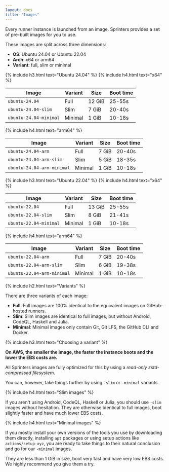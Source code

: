 ```yaml
---
layout: docs
title: "Images"
---
```


Every runner instance is launched from an image. Sprinters provides a set of pre-built images for you to use.

These images are split across three dimensions:
- **OS**: Ubuntu 24.04 or Ubuntu 22.04
- **Arch**: x64 or arm64
- **Variant**: full, slim or minimal

{% include h3.html text="Ubuntu 24.04" %}
{% include h4.html text="x64" %}
<div class="table-responsive">
    <table class="table">
        <thead>
        <tr>
            <th>Image</th>
            <th>Variant</th>
            <th class="text-end">Size</th>
            <th class="text-end">Boot time</th>
        </tr>
        </thead>
        <tbody>
        <tr>
            <td><code>ubuntu-24.04</code></td>
            <td>Full</td>
            <td class="text-end">12 GiB</td>
            <td class="text-end">25-55s</td>
        </tr>
        <tr>
            <td><code>ubuntu-24.04-slim</code></td>
            <td>Slim</td>
            <td class="text-end">7 GiB</td>
            <td class="text-end">20-40s</td>
        </tr>
        <tr>
            <td><code>ubuntu-24.04-minimal</code></td>
            <td>Minimal</td>
            <td class="text-end">1 GiB</td>
            <td class="text-end">10-18s</td>
        </tr>
        </tbody>
    </table>
</div>

{% include h4.html text="arm64" %}
<div class="table-responsive">
    <table class="table">
        <thead>
        <tr>
            <th>Image</th>
            <th>Variant</th>
            <th class="text-end">Size</th>
            <th class="text-end">Boot time</th>
        </tr>
        </thead>
        <tbody>
        <tr>
            <td><code>ubuntu-24.04-arm</code></td>
            <td>Full</td>
            <td class="text-end">7 GiB</td>
            <td class="text-end">20-40s</td>
        </tr>
        <tr>
            <td><code>ubuntu-24.04-arm-slim</code></td>
            <td>Slim</td>
            <td class="text-end">5 GiB</td>
            <td class="text-end">18-35s</td>
        </tr>
        <tr>
            <td><code>ubuntu-24.04-arm-minimal</code></td>
            <td>Minimal</td>
            <td class="text-end">1 GiB</td>
            <td class="text-end">10-18s</td>
        </tr>
        </tbody>
    </table>
</div>

{% include h3.html text="Ubuntu 22.04" %}
{% include h4.html text="x64" %}
<div class="table-responsive">
    <table class="table">
        <thead>
        <tr>
            <th>Image</th>
            <th>Variant</th>
            <th class="text-end">Size</th>
            <th class="text-end">Boot time</th>
        </tr>
        </thead>
        <tbody>
        <tr>
            <td><code>ubuntu-22.04</code></td>
            <td>Full</td>
            <td class="text-end">13 GiB</td>
            <td class="text-end">25-55s</td>
        </tr>
        <tr>
            <td><code>ubuntu-22.04-slim</code></td>
            <td>Slim</td>
            <td class="text-end">8 GiB</td>
            <td class="text-end">21-41s</td>
        </tr>
        <tr>
            <td><code>ubuntu-22.04-minimal</code></td>
            <td>Minimal</td>
            <td class="text-end">1 GiB</td>
            <td class="text-end">10-18s</td>
        </tr>
        </tbody>
    </table>
</div>

{% include h4.html text="arm64" %}
<div class="table-responsive">
    <table class="table">
        <thead>
        <tr>
            <th>Image</th>
            <th>Variant</th>
            <th class="text-end">Size</th>
            <th class="text-end">Boot time</th>
        </tr>
        </thead>
        <tbody>
        <tr>
            <td><code>ubuntu-22.04-arm</code></td>
            <td>Full</td>
            <td class="text-end">7 GiB</td>
            <td class="text-end">20-40s</td>
        </tr>
        <tr>
            <td><code>ubuntu-22.04-arm-slim</code></td>
            <td>Slim</td>
            <td class="text-end">6 GiB</td>
            <td class="text-end">19-38s</td>
        </tr>
        <tr>
            <td><code>ubuntu-22.04-arm-minimal</code></td>
            <td>Minimal</td>
            <td class="text-end">1 GiB</td>
            <td class="text-end">10-18s</td>
        </tr>
        </tbody>
    </table>
</div>

{% include h2.html text="Variants" %}

There are three variants of each image:
- **Full**: Full images are 100% identical to the equivalent images on GitHub-hosted runners.
- **Slim**: Slim images are identical to full images, but without Android, CodeQL, Haskell and Julia.
- **Minimal**: Minimal images only contain Git, Git LFS, the GitHub CLI and Docker.

{% include h3.html text="Choosing a variant" %}

**On AWS, the smaller the image, the faster the instance boots and the lower the EBS costs are.**

All Sprinters images are fully optimized for this by using a _read-only zstd-compressed filesystem_.

You can, however, take things further by using `-slim` or `-minimal` variants.

{% include h4.html text="Slim images" %}

If you aren't using Android, CodeQL, Haskell or Julia, you should use `-slim` images without hesitation.
They are otherwise identical to full images, boot slightly faster and have much lower EBS costs.

{% include h4.html text="Minimal images" %}

If you mostly install your own versions of the tools you use by downloading them directly, installing `apt` packages or
using setup actions like `actions/setup-xyz`, you are ready to take things to their natural conclusion and go for our `-minimal` images.

They are less than 1 GiB in size, boot very fast and have very low EBS costs. We highly recommend you give them a try.

